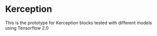 # Kerception
This is the prototype for Kerception blocks tested with different models using Tensorflow 2.0
